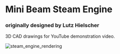 # Mini Beam Steam Engine 
### originally designed by Lutz Hielscher

3D CAD drawings for YouTube demonstration video.

![steam_engine_rendering](https://github.com/[kenfilms]/[mini_beam_steam_enginr]/blob/[master]/steam_engine_overview.jpg?raw=true)
